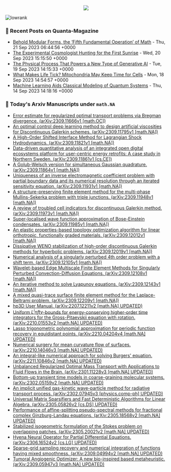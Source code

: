 <center><a href="http://www.github.com/lowrank"><img src="https://github-readme-streak-stats.herokuapp.com/?user=lowrank&stroke=ffffff&background=1c1917&ring=0891b2&fire=0891b2&currStreakNum=ffffff&currStreakLabel=0891b2&sideNums=ffffff&sideLabels=ffffff&dates=ffffff&hide_border=true" /></a></center>
<p align="left"> <img src="https://komarev.com/ghpvc/?username=lowrank&label=Profile%20views&color=0e75b6&style=flat" alt="lowrank" /> </p>

### 📝 Recent Posts on Quanta-Magazine
<!-- quanta starts -->
* <a href="https://www.quantamagazine.org/behold-modular-forms-the-fifth-fundamental-operation-of-math-20230921/">Behold Modular Forms, the ‘Fifth Fundamental Operation’ of Math</a> - Thu, 21 Sep 2023 06:44:56 +0000
* <a href="https://www.quantamagazine.org/the-experimental-cosmologist-hunting-for-the-first-sunrise-20230920/">The Experimental Cosmologist Hunting for the First Sunrise</a> - Wed, 20 Sep 2023 15:15:50 +0000
* <a href="https://www.quantamagazine.org/new-physics-inspired-generative-ai-exceeds-expectations-20230919/">The Physical Process That Powers a New Type of Generative AI</a> - Tue, 19 Sep 2023 14:15:33 +0000
* <a href="https://www.quantamagazine.org/what-makes-life-tick-mitochondria-may-keep-time-for-cells-20230918/">What Makes Life Tick? Mitochondria May Keep Time for Cells</a> - Mon, 18 Sep 2023 14:54:57 +0000
* <a href="https://www.quantamagazine.org/machine-learning-aids-classical-modeling-of-quantum-systems-20230914/">Machine Learning Aids Classical Modeling of Quantum Systems</a> - Thu, 14 Sep 2023 14:18:16 +0000
<!-- quanta ends -->
### 📝 Today's Arxiv Manuscripts under ``math.NA``
<!-- arxiv-math-na starts -->
* <a href="http://arxiv.org/abs/2309.11666">Error estimate for regularized optimal transport problems via Bregman divergence. (arXiv:2309.11666v1 [math.OC])</a>
* <a href="http://arxiv.org/abs/2309.11795">An optimal control deep learning method to design artificial viscosities for Discontinuous Galerkin schemes. (arXiv:2309.11795v1 [math.NA])</a>
* <a href="http://arxiv.org/abs/2309.11821">A High-Order Shifted Interface Method for Lagrangian Shock Hydrodynamics. (arXiv:2309.11821v1 [math.NA])</a>
* <a href="http://arxiv.org/abs/2309.11861">Data-driven quantitative analysis of an integrated open digital ecosystems platform for user-centric energy retrofits: A case study in Northern Sweden. (arXiv:2309.11861v1 [cs.CE])</a>
* <a href="http://arxiv.org/abs/2309.11864">A Golub-Welsch version for simultaneous Gaussian quadrature. (arXiv:2309.11864v1 [math.NA])</a>
* <a href="http://arxiv.org/abs/2309.11931">Uniqueness of an inverse electromagnetic coefficient problem with partial boundary data and its numerical resolution through an iterated sensitivity equation. (arXiv:2309.11931v1 [math.NA])</a>
* <a href="http://arxiv.org/abs/2309.11948">A structure-preserving finite element method for the multi-phase Mullins-Sekerka problem with triple junctions. (arXiv:2309.11948v1 [math.NA])</a>
* <a href="http://arxiv.org/abs/2309.11973">A review of troubled cell indicators for discontinuous Galerkin method. (arXiv:2309.11973v1 [math.NA])</a>
* <a href="http://arxiv.org/abs/2309.11985">Super-localised wave function approximation of Bose-Einstein condensates. (arXiv:2309.11985v1 [math.NA])</a>
* <a href="http://arxiv.org/abs/2309.12012">An elastic properties-based topology optimization algorithm for linear orthotropic, functionally graded materials. (arXiv:2309.12012v1 [math.NA])</a>
* <a href="http://arxiv.org/abs/2309.12019">Dissipative WENO stabilization of high-order discontinuous Galerkin methods for hyperbolic problems. (arXiv:2309.12019v1 [math.NA])</a>
* <a href="http://arxiv.org/abs/2309.12105">Numerical analysis of a singularly perturbed 4th order problem with a shift term. (arXiv:2309.12105v1 [math.NA])</a>
* <a href="http://arxiv.org/abs/2309.12108">Wavelet-based Edge Multiscale Finite Element Methods for Singularly Perturbed Convection-Diffusion Equations. (arXiv:2309.12108v1 [math.NA])</a>
* <a href="http://arxiv.org/abs/2309.12143">An iterative method to solve Lyapunov equations. (arXiv:2309.12143v1 [math.NA])</a>
* <a href="http://arxiv.org/abs/2309.12209">A mixed quasi-trace surface finite element method for the Laplace-Beltrami problem. (arXiv:2309.12209v1 [math.NA])</a>
* <a href="http://arxiv.org/abs/2207.12211">hp3D User Manual. (arXiv:2207.12211v2 [math.NA] UPDATED)</a>
* <a href="http://arxiv.org/abs/2210.01553">Uniform $L^infty$-bounds for energy-conserving higher-order time integrators for the Gross-Pitaevskii equation with rotation. (arXiv:2210.01553v2 [math.NA] UPDATED)</a>
* <a href="http://arxiv.org/abs/2210.04204">Lasso trigonometric polynomial approximation for periodic function recovery in equidistant points. (arXiv:2210.04204v4 [math.NA] UPDATED)</a>
* <a href="http://arxiv.org/abs/2210.14046">Numerical surgery for mean curvature flow of surfaces. (arXiv:2210.14046v3 [math.NA] UPDATED)</a>
* <a href="http://arxiv.org/abs/2211.10846">An integral-like numerical approach for solving Burgers' equation. (arXiv:2211.10846v2 [math.NA] UPDATED)</a>
* <a href="http://arxiv.org/abs/2301.11228">Unbalanced Regularized Optimal Mass Transport with Applications to Fluid Flows in the Brain. (arXiv:2301.11228v3 [math.NA] UPDATED)</a>
* <a href="http://arxiv.org/abs/2302.05159">Bottom-up transient time models in coarse-graining molecular systems. (arXiv:2302.05159v2 [math.NA] UPDATED)</a>
* <a href="http://arxiv.org/abs/2302.07945">An implicit unified gas-kinetic wave-particle method for radiative transport process. (arXiv:2302.07945v3 [physics.comp-ph] UPDATED)</a>
* <a href="http://arxiv.org/abs/2305.05826">Universal Matrix Sparsifiers and Fast Deterministic Algorithms for Linear Algebra. (arXiv:2305.05826v2 [cs.DS] UPDATED)</a>
* <a href="http://arxiv.org/abs/2305.18568">Performance of affine-splitting pseudo-spectral methods for fractional complex Ginzburg-Landau equations. (arXiv:2305.18568v2 [math.NA] UPDATED)</a>
* <a href="http://arxiv.org/abs/2305.20021">Stabilized isogeometric formulation of the Stokes problem on overlapping patches. (arXiv:2305.20021v2 [math.NA] UPDATED)</a>
* <a href="http://arxiv.org/abs/2306.16524">Hyena Neural Operator for Partial Differential Equations. (arXiv:2306.16524v2 [cs.LG] UPDATED)</a>
* <a href="http://arxiv.org/abs/2309.04994">Sparse-grid sampling recovery and numerical integration of functions having mixed smoothness. (arXiv:2309.04994v2 [math.NA] UPDATED)</a>
* <a href="http://arxiv.org/abs/2309.05947">Tumoral Angiogenic Optimizer: A new bio-inspired based metaheuristic. (arXiv:2309.05947v3 [math.NA] UPDATED)</a>
<!-- arxiv-math-na ends -->
